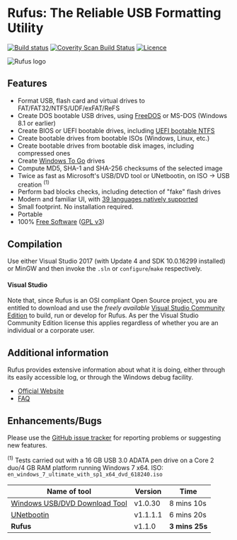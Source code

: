 Rufus: The Reliable USB Formatting Utility
==========================================

[![Build status](https://ci.appveyor.com/api/projects/status/0nciqepn6hko4to9?svg=true)](https://ci.appveyor.com/project/pbatard/rufus)
[![Coverity Scan Build Status](https://scan.coverity.com/projects/2172/badge.svg)](https://scan.coverity.com/projects/pbatard-rufus)
[![Licence](https://img.shields.io/badge/license-GPLv3-blue.svg)](https://www.gnu.org/licenses/gpl-3.0.en.html)

![Rufus logo](https://raw.githubusercontent.com/pbatard/rufus/master/res/icon-set/rufus-128.png)

Features
--------

* Format USB, flash card and virtual drives to FAT/FAT32/NTFS/UDF/exFAT/ReFS
* Create DOS bootable USB drives, using [FreeDOS](http://www.freedos.org/) or MS-DOS (Windows 8.1 or earlier)
* Create BIOS or UEFI bootable drives, including [UEFI bootable NTFS](https://github.com/pbatard/uefi-ntfs)
* Create bootable drives from bootable ISOs (Windows, Linux, etc.)
* Create bootable drives from bootable disk images, including compressed ones
* Create [Windows To Go](https://en.wikipedia.org/wiki/Windows_To_Go) drives
* Compute MD5, SHA-1 and SHA-256 checksums of the selected image
* Twice as fast as Microsoft's USB/DVD tool or UNetbootin, on ISO -> USB creation <sup>(1)</sup>
* Perform bad blocks checks, including detection of "fake" flash drives
* Modern and familiar UI, with [39 languages natively supported](https://rufus.akeo.ie/translations)
* Small footprint. No installation required.
* Portable
* 100% [Free Software](http://www.gnu.org/philosophy/free-sw.en.html) ([GPL v3](http://www.gnu.org/licenses/gpl-3.0.en.html))

Compilation
-----------

Use either Visual Studio 2017 (with Update 4 and SDK 10.0.16299 installed) or MinGW and
then invoke the `.sln` or `configure`/`make` respectively.

#### Visual Studio
Note that, since Rufus is an OSI compliant Open Source project, you are entitled to
download and use the *freely available* [Visual Studio Community Edition](https://www.visualstudio.com/vs/community/)
to build, run or develop for Rufus. As per the Visual Studio Community Edition license
this applies regardless of whether you are an individual or a corporate user.

Additional information
----------------------

Rufus provides extensive information about what it is doing, either through
its easily accessible log, or through the Windows debug facility.

* [Official Website](https://rufus.akeo.ie)
* [FAQ](https://rufus.akeo.ie/FAQ)

Enhancements/Bugs
-----------------

Please use the [GitHub issue tracker](https://github.com/pbatard/rufus/issues)
for reporting problems or suggesting new features.


<sup>(1)</sup> Tests carried out with a 16 GB USB 3.0 ADATA pen drive on a Core 2 duo/4 GB RAM platform running Windows 7 x64.
ISO: `en_windows_7_ultimate_with_sp1_x64_dvd_618240.iso`

| Name of tool | Version | Time |
| ------------ | ------- | ---- |
| [Windows USB/DVD Download Tool](http://www.microsoft.com/en-us/download/windows-usb-dvd-download-tool) | v1.0.30 | 8 mins 10s |
| [UNetbootin](http://unetbootin.sourceforge.net) | v1.1.1.1 | 6 mins 20s |
| **Rufus** | v1.1.0 | **3 mins 25s** |
